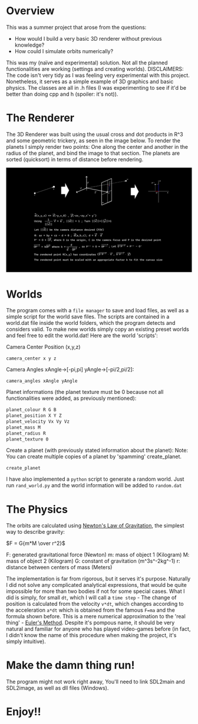 # Overview
This was a summer project that arose from the questions:

* How would I build a very basic 3D renderer without previous knowledge?
* How could I simulate orbits numerically? 

This was my (naïve and experimental) solution. Not all the planned functionalities are working (settings and creating worlds).
DISCLAIMERS: The code isn't very tidy as I was feeling very experimental with this project. Nonetheless, it serves as a simple example of 3D graphics and basic physics. The classes are all in .h files (I was experimenting to see if it'd be better than doing cpp and h (spoiler: it's not)).

# The Renderer

The 3D Renderer was built using the usual cross and dot products in R^3 and some geometric trickery, as seen in the image below.
To render the planets I simply render two points: One along the center and another in the radius of the planet, and bind the image to that section.
The planets are sorted (quicksort) in terms of distance before rendering.

![This is an image](renderAlgorithm.png)

# Worlds

The program comes with a `file manager` to save and load files, as well as a simple script for the world save files.
The scripts are contained in a world.dat file inside the world folders, which the program detects and considers valid.
To make new worlds simply copy an existing preset worlds and feel free to edit the world.dat!
Here are the world 'scripts':

Camera Center Position (x,y,z)
```
camera_center x y z
```
Camera Angles xAngle->\[-pi,pi\] yAngle->\[-pi/2,pi/2\]:
```
camera_angles xAngle yAngle
```
Planet informations (the planet texture must be 0 because not all functionalities were added, as previously mentioned):
```
planet_colour R G B
planet_position X Y Z
planet_velocity Vx Vy Vz
planet_mass M
planet_radius R
planet_texture 0
```
Create a planet (with previously stated information about the planet):
Note: You can create multiple copies of a planet by 'spamming' create_planet.
```
create_planet
```

I have also implemented a `python` script to generate a random world. Just run `rand_world.py` and the world information will be added to `random.dat`

# The Physics

The orbits are calculated using [Newton's Law of Gravitation](https://en.wikipedia.org/wiki/Newton%27s_law_of_universal_gravitation), the simplest way to describe gravity:

$F = G{m*M \over r^2}$

F: generated gravitational force (Newton)
m: mass of object 1 (Kilogram)
M: mass of object 2 (Kilogram)
G: constant of gravitation (m^3s^-2kg^-1)
r: distance between centers of mass (Meters)

The implementation is far from rigorous, but it serves it's purpose.
Naturally I did not solve any complicated analytical expressions, that would be quite impossible for more than two bodies if not for some special cases.
What I did is simply, for small `dt`, which I will call a `time step` - The change of position is calculated from the velocity `v*dt`, which changes according to the acceleration `a*dt` which is obtained from the famous `F=ma` and the formula shown before.
This is a mere numerical approximation to the 'real thing' - [Euler's Method](https://en.wikipedia.org/wiki/Euler_method).
Despite it's pompous name, it should be very natural and familiar for anyone who has played video-games before (in fact, I didn't know the name of this procedure when making the project, it's simply intuitive).

# Make the damn thing run!

The program might not work right away, You'll need to link SDL2main and SDL2image, as well as dll files (Windows).

# Enjoy!!
